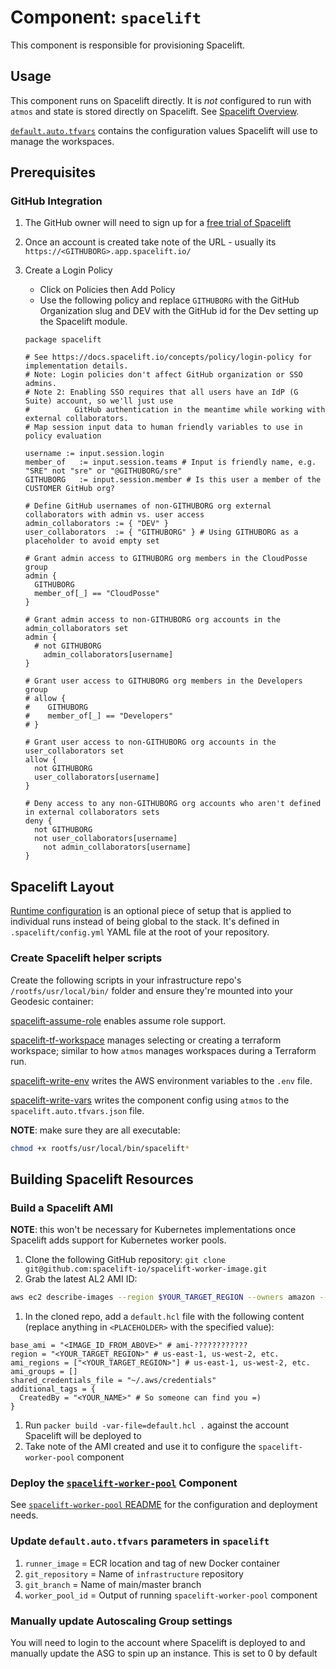 # Component: `spacelift`

This component is responsible for provisioning Spacelift.

## Usage

This component runs on Spacelift directly. It is _not_ configured to run with `atmos` and state is stored directly on Spacelift. See [Spacelift Overview](docs/spacelift-overview.md).

[`default.auto.tfvars`](default.auto.tfvars) contains the configuration values Spacelift will use to manage the workspaces.

## Prerequisites

### GitHub Integration

1. The GitHub owner will need to sign up for a [free trial of Spacelift](https://spacelift.io/free-trial.html)
2. Once an account is created take note of the URL - usually its `https://<GITHUBORG>.app.spacelift.io/`
3. Create a Login Policy

   - Click on Policies then Add Policy
   - Use the following policy and replace `GITHUBORG` with the GitHub Organization slug and DEV with the GitHub id for the Dev setting up the Spacelift module.

   ```rego
   package spacelift

   # See https://docs.spacelift.io/concepts/policy/login-policy for implementation details.
   # Note: Login policies don't affect GitHub organization or SSO admins.
   # Note 2: Enabling SSO requires that all users have an IdP (G Suite) account, so we'll just use
   #          GitHub authentication in the meantime while working with external collaborators.
   # Map session input data to human friendly variables to use in policy evaluation

   username	:= input.session.login
   member_of   := input.session.teams # Input is friendly name, e.g. "SRE" not "sre" or "@GITHUBORG/sre"
   GITHUBORG   := input.session.member # Is this user a member of the CUSTOMER GitHub org?

   # Define GitHub usernames of non-GITHUBORG org external collaborators with admin vs. user access
   admin_collaborators := { "DEV" }
   user_collaborators  := { "GITHUBORG" } # Using GITHUBORG as a placeholder to avoid empty set

   # Grant admin access to GITHUBORG org members in the CloudPosse group
   admin {
     GITHUBORG
     member_of[_] == "CloudPosse"
   }

   # Grant admin access to non-GITHUBORG org accounts in the admin_collaborators set
   admin {
     # not GITHUBORG
       admin_collaborators[username]
   }

   # Grant user access to GITHUBORG org members in the Developers group
   # allow {
   # 	GITHUBORG
   # 	member_of[_] == "Developers"
   # }

   # Grant user access to non-GITHUBORG org accounts in the user_collaborators set
   allow {
     not GITHUBORG
     user_collaborators[username]
   }

   # Deny access to any non-GITHUBORG org accounts who aren't defined in external collaborators sets
   deny {
     not GITHUBORG
     not user_collaborators[username]
       not admin_collaborators[username]
   }
   ```

## Spacelift Layout

[Runtime configuration](https://docs.spacelift.io/concepts/configuration/runtime-configuration) is an optional piece of setup that is applied to individual runs instead of being global to the stack. It's defined in `.spacelift/config.yml` YAML file at the root of your repository.

### Create Spacelift helper scripts

Create the following scripts in your infrastructure repo's `/rootfs/usr/local/bin/` folder and ensure they're mounted into your Geodesic container:

[spacelift-assume-role](./bin/spacelift-assume-role) enables assume role support.

[spacelift-tf-workspace](./bin/spacelift-tf-workspace) manages selecting or creating a terraform workspace; similar to how `atmos` manages workspaces during a Terraform run.

[spacelift-write-env](./bin/spacelift-write-env) writes the AWS environment variables to the `.env` file.

[spacelift-write-vars](./bin/spacelift-write-vars) writes the component config using `atmos` to the `spacelift.auto.tfvars.json` file.

**NOTE**: make sure they are all executable:

```bash
chmod +x rootfs/usr/local/bin/spacelift*
```

## Building Spacelift Resources

### Build a Spacelift AMI

**NOTE**: this won't be necessary for Kubernetes implementations once Spacelift adds support for Kubernetes worker pools.

1. Clone the following GitHub repository: `git clone git@github.com:spacelift-io/spacelift-worker-image.git`
1. Grab the latest AL2 AMI ID:
```bash
aws ec2 describe-images --region $YOUR_TARGET_REGION --owners amazon --filters "Name=name,Values=amzn2-ami-hvm-2.0.202*-x86_64-gp2" --query 'sort_by(Images, &CreationDate)[-1]' | jq -r .ImageId
```
1. In the cloned repo, add a `default.hcl` file with the following content (replace anything in `<PLACEHOLDER>` with the specified value):
```hcl
base_ami = "<IMAGE_ID_FROM_ABOVE>" # ami-????????????
region = "<YOUR_TARGET_REGION>" # us-east-1, us-west-2, etc.
ami_regions = ["<YOUR_TARGET_REGION>"] # us-east-1, us-west-2, etc.
ami_groups = []
shared_credentials_file = "~/.aws/credentials"
additional_tags = {
  CreatedBy = "<YOUR_NAME>" # So someone can find you =)
}
```
1. Run `packer build -var-file=default.hcl .` against the account Spacelift will be deployed to
1. Take note of the AMI created and use it to configure the `spacelift-worker-pool` component

### Deploy the [`spacelift-worker-pool`](../spacelift-worker-pool) Component

See [`spacelift-worker-pool` README](../spacelift-worker-pool/README.md) for the configuration and deployment needs.

### Update `default.auto.tfvars` parameters in `spacelift`

1. `runner_image` = ECR location and tag of new Docker container
2. `git_repository` = Name of `infrastructure` repository
3. `git_branch` = Name of main/master branch
4. `worker_pool_id` = Output of running `spacelift-worker-pool` component

### Manually update Autoscaling Group settings

You will need to login to the account where Spacelift is deployed to and manually update the ASG to spin up an instance. This is set to 0 by default
